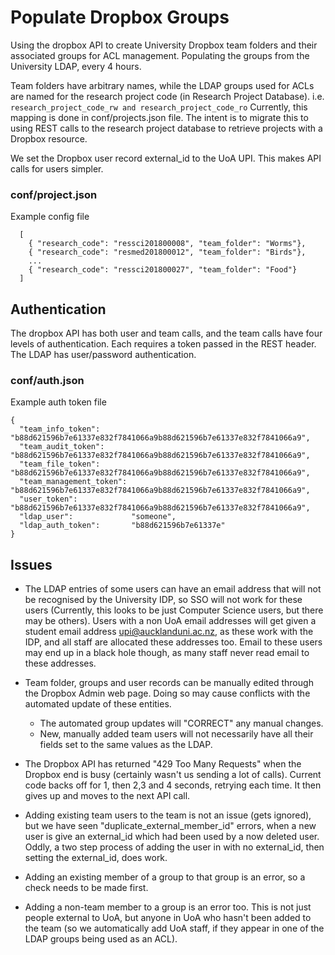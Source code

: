 # Populate Dropbox Groups
Using the dropbox API to create University Dropbox team folders and their associated groups for ACL management. Populating the groups from the University LDAP, every 4 hours. 

Team folders have arbitrary names, while the LDAP groups used for ACLs are named for the research project code (in Research Project Database). 
i.e. ```research_project_code_rw and research_project_code_ro```
Currently, this mapping is done in conf/projects.json file. The intent is to migrate this to using REST calls to the research project database to retrieve projects with a Dropbox resource.

We set the Dropbox user record external_id to the UoA UPI. This makes API calls for users simpler.

### conf/project.json
Example config file
```
  [
    { "research_code": "ressci201800008", "team_folder": "Worms"},
    { "research_code": "resmed201800012", "team_folder": "Birds"},
    ...
    { "research_code": "ressci201800027", "team_folder": "Food"}
  ]
```
## Authentication
The dropbox API has both user and team calls, and the team calls have four levels of authentication. Each requires a token passed in the REST header. The LDAP has user/password authentication.

### conf/auth.json
Example auth token file
```
{
  "team_info_token":       "b88d621596b7e61337e832f7841066a9b88d621596b7e61337e832f7841066a9",
  "team_audit_token":      "b88d621596b7e61337e832f7841066a9b88d621596b7e61337e832f7841066a9",
  "team_file_token":       "b88d621596b7e61337e832f7841066a9b88d621596b7e61337e832f7841066a9", 
  "team_management_token": "b88d621596b7e61337e832f7841066a9b88d621596b7e61337e832f7841066a9",
  "user_token":            "b88d621596b7e61337e832f7841066a9b88d621596b7e61337e832f7841066a9",
  "ldap_user":             "someone",
  "ldap_auth_token":       "b88d621596b7e61337e"
}
```

## Issues

* The LDAP entries of some users can have an email address that will not be recognised by the University IDP, so SSO will not work for these users (Currently, this looks to be just Computer Science users, but there may be others). Users with a non UoA email addresses will get given a student email address upi@aucklanduni.ac.nz, as these work with the IDP, and all staff are allocated these addresses too. Email to these users may end up in a black hole though, as many staff never read email to these addresses.

* Team folder, groups and user records can be manually edited through the Dropbox Admin web page. Doing so may cause conflicts with the automated update of these entities. 
  * The automated group updates will "CORRECT" any manual changes. 
  * New, manually added team users will not necessarily have all their fields set to the same values as the LDAP.

* The Dropbox API has returned "429 Too Many Requests" when the Dropbox end is busy (certainly wasn't us sending a lot of calls). Current code backs off for 1, then 2,3 and 4 seconds, retrying each time. It then gives up and moves to the next API call.

* Adding existing team users to the team is not an issue (gets ignored), but we have seen "duplicate_external_member_id" errors, when a new user is give an external_id which had been used by a now deleted user. Oddly, a two step process of adding the user in with no external_id, then setting the external_id, does work. 

* Adding an existing member of a group to that group is an error, so a check needs to be made first.

* Adding a non-team member to a group is an error too. This is not just people external to UoA, but anyone in UoA who hasn't been added to the team (so we automatically add UoA staff, if they appear in one of the LDAP groups being used as an ACL). 



